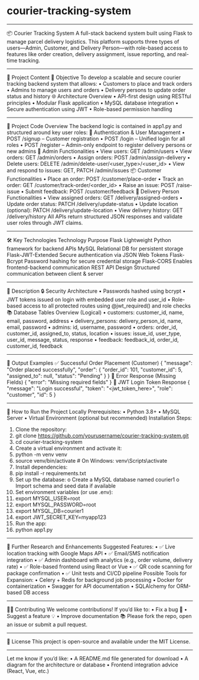 # courier-tracking-system

________________________________________
📦 Courier Tracking System
A full-stack backend system built using Flask to manage parcel delivery logistics. This platform supports three types of users—Admin, Customer, and Delivery Person—with role-based access to features like order creation, delivery assignment, issue reporting, and real-time tracking.
________________________________________
📘 Project Content
🎯 Objective
To develop a scalable and secure courier tracking backend system that allows:
•	Customers to place and track orders
•	Admins to manage users and orders
•	Delivery persons to update order status and history
🌐 Architecture Overview
•	API-first design using RESTful principles
•	Modular Flask application
•	MySQL database integration
•	Secure authentication using JWT
•	Role-based permission handling
________________________________________
🧠 Project Code Overview
The backend logic is contained in app1.py and structured around key user roles:
🔑 Authentication & User Management
•	POST /signup – Customer registration
•	POST /login – Unified login for all roles
•	POST /register – Admin-only endpoint to register delivery persons or new admins
👤 Admin Functionalities
•	View users: GET /admin/users
•	View orders: GET /admin/orders
•	Assign orders: POST /admin/assign-delivery
•	Delete users: DELETE /admin/delete-user/<user_type>/<user_id>
•	View and respond to issues: GET, PATCH /admin/issues
📦 Customer Functionalities
•	Place an order: POST /customer/place-order
•	Track an order: GET /customer/track-order/<order_id>
•	Raise an issue: POST /raise-issue
•	Submit feedback: POST /customer/feedback
🚚 Delivery Person Functionalities
•	View assigned orders: GET /delivery/assigned-orders
•	Update order status: PATCH /delivery/update-status
•	Update location (optional): PATCH /delivery/update-location
•	View delivery history: GET /delivery/history
All APIs return structured JSON responses and validate user roles through JWT claims.
________________________________________
🛠️ Key Technologies
Technology	Purpose
Flask	Lightweight Python framework for backend APIs
MySQL	Relational DB for persistent storage
Flask-JWT-Extended	Secure authentication via JSON Web Tokens
Flask-Bcrypt	Password hashing for secure credential storage
Flask-CORS	Enables frontend-backend communication
REST API Design	Structured communication between client & server
________________________________________
📝 Description
🔒 Security Architecture
•	Passwords hashed using bcrypt
•	JWT tokens issued on login with embedded user role and user_id
•	Role-based access to all protected routes using @jwt_required() and role checks
📚 Database Tables Overview (Logical)
•	customers: customer_id, name, email, password, address
•	delivery_persons: delivery_person_id, name, email, password
•	admins: id, username, password
•	orders: order_id, customer_id, assigned_to, status, location
•	issues: issue_id, user_type, user_id, message, status, response
•	feedback: feedback_id, order_id, customer_id, feedback
________________________________________
🧪 Output Examples
✅ Successful Order Placement (Customer)
{
  "message": "Order placed successfully",
  "order": {
    "order_id": 101,
    "customer_id": 5,
    "assigned_to": null,
    "status": "Pending"
  }
}
🛑 Error Response (Missing Fields)
{
  "error": "Missing required fields"
}
🔐 JWT Login Token Response
{
  "message": "Login successful",
  "token": "<jwt_token_here>",
  "role": "customer",
  "id": 5
}
________________________________________
🚀 How to Run the Project Locally
Prerequisites:
•	Python 3.8+
•	MySQL Server
•	Virtual Environment (optional but recommended)
Installation Steps:
1.	Clone the repository:
2.	git clone https://github.com/yourusername/courier-tracking-system.git
3.	cd courier-tracking-system
4.	Create a virtual environment and activate it:
5.	python -m venv venv
6.	source venv/bin/activate  # On Windows: venv\Scripts\activate
7.	Install dependencies:
8.	pip install -r requirements.txt
9.	Set up the database:
o	Create a MySQL database named courier1
o	Import schema and seed data if available
10.	Set environment variables (or use .env):
11.	export MYSQL_USER=root
12.	export MYSQL_PASSWORD=root
13.	export MYSQL_DB=courier1
14.	export JWT_SECRET_KEY=myapp123
15.	Run the app:
16.	python app1.py
________________________________________
🔭 Further Research and Enhancements
Suggested Features:
•	✅ Live location tracking with Google Maps API
•	✅ Email/SMS notification integration
•	✅ Admin dashboard with analytics (e.g., order volume, delivery rate)
•	✅ Role-based frontend using React or Vue
•	✅ QR code scanning for package confirmation
•	✅ Unit tests and CI/CD pipeline
Possible Tools for Expansion:
•	Celery + Redis for background job processing
•	Docker for containerization
•	Swagger for API documentation
•	SQLAlchemy for ORM-based DB access
________________________________________
👨‍💻 Contributing
We welcome contributions! If you’d like to:
•	Fix a bug 🐛
•	Suggest a feature 💡
•	Improve documentation 📚
Please fork the repo, open an issue or submit a pull request.
________________________________________
📄 License
This project is open-source and available under the MIT License.
________________________________________
Let me know if you’d like:
•	A README.md file generated for download
•	A diagram for the architecture or database
•	Frontend integration advice (React, Vue, etc.)

